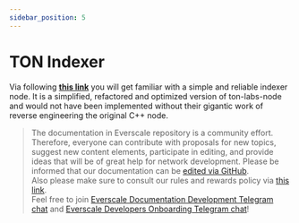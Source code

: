 ```yaml
---
sidebar_position: 5
---
```


# TON Indexer

Via following [**this link**](https://github.com/broxus/ton-indexer) you will get familiar with a simple and reliable indexer node. It is a simplified, refactored and optimized version of ton-labs-node and would not have been implemented without their gigantic work of reverse engineering the original С++ node. 

>  The documentation in Everscale repository is a community effort. Therefore, everyone can contribute with proposals for new topics, suggest new content elements, participate in editing, and provide ideas that will be of great help for network development.
Please be informed that our documentation can be [edited via GitHub](https://github.com/everscale-org/docs/issues).  
  Also please make sure to consult our rules and rewards policy via [this link](https://docs.everscale.network/contribute/hot-streams/documentations).  
  Feel free to join [Everscale Documentation Development Telegram chat](https://t.me/+C2IpQXWZtCwxYzEy) and [Everscale Developers Onboarding Telegram chat](https://t.me/+Vca1Gs6uPzIyNWVi)!